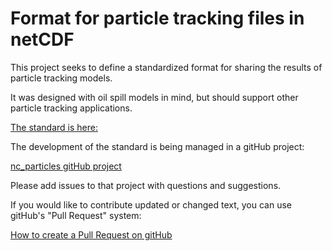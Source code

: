 # Format for particle tracking files in netCDF

This project seeks to define a standardized format for sharing the results of particle tracking models.

It was designed with oil spill models in mind, but should support other particle tracking applications.

[The standard is here: ](nc_particle_standard.md)

The development of the standard is being managed in a gitHub project:

[nc_particles gitHub project](https://github.com/NOAA-ORR-ERD/nc_particles)

Please add issues to that project with questions and suggestions.

If you would like to contribute updated or changed text, you can use gitHub's "Pull Request" system:

[How to create a Pull Request on gitHub](https://help.github.com/articles/creating-a-pull-request/)

